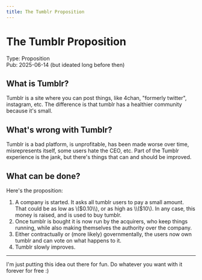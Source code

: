 ```yaml
---
title: The Tumblr Proposition
---
```


# The Tumblr Proposition

Type: Proposition  
Pub: 2025-06-14 (but ideated long before then)

## What is Tumblr?

Tumblr is a site where you can post things, like 4chan, "formerly twitter", instagram, etc.
The difference is that tumblr has a healthier community because it's small.

## What's wrong with Tumblr?

Tumblr is a bad platform, is unprofitable, has been made worse over time, misrepresents itself,
some users hate the CEO, etc. Part of the Tumblr experience is the jank, but there's things that
can and should be improved.

## What can be done?

Here's the proposition:

1. A company is started. It asks all tumblr users to pay a small amount. That could be as low as
   \\($0.10\\), or as high as \\($10\\). In any case, this money is raised, and is used to buy tumblr.
2. Once tumblr is bought it is now run by the acquirers, who keep things running, while also making
   themselves the authority over the company.
3. Either contractually or (more likely) governmentally, the users now own tumblr and can vote on
   what happens to it.
4. Tumblr slowly improves.

---

I'm just putting this idea out there for fun. Do whatever you want with it forever for free :\)